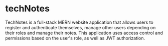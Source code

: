 # techNotes
TechNotes is a full-stack MERN website application that allows users to register and authenticate themselves, manage other users depending on their roles and manage their notes. This application uses access control and permissions based on the user's role, as well as JWT authorization.
